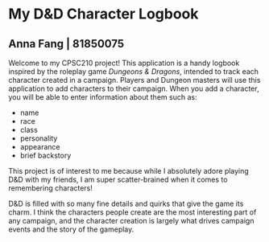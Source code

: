 # My D&D Character Logbook

## Anna Fang | 81850075

Welcome to my CPSC210 project! This application is a handy logbook inspired by the roleplay game
*Dungeons & Dragons*, intended to track each character created in a campaign.
Players and Dungeon masters will use this application to add characters to their campaign.
When you add a character, you will be able to enter information about them such as:
- name
- race
- class
- personality
- appearance
- brief backstory

This project is of interest to me because while I absolutely adore
playing D&D with my friends, I am super scatter-brained when it comes
to remembering characters!

D&D is filled with so many fine details and quirks that give the game
its charm. I think the characters people create are the most interesting
part of any campaign, and the character creation is largely what drives
campaign events and the story of the gameplay.
